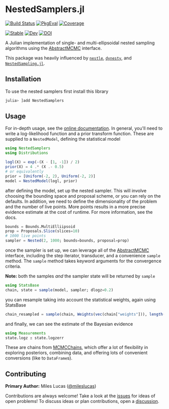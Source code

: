 
# NestedSamplers.jl

[![Build Status](https://github.com/turinglang/NestedSamplers.jl/workflows/CI/badge.svg?branch=master)](https://github.com/turinglang/NestedSamplers.jl/actions)
[![PkgEval](https://juliaci.github.io/NanosoldierReports/pkgeval_badges/N/NestedSamplers.svg)](https://juliaci.github.io/NanosoldierReports/pkgeval_badges/report.html)
[![Coverage](https://codecov.io/gh/turinglang/NestedSamplers.jl/branch/master/graph/badge.svg)](https://codecov.io/gh/turinglang/NestedSamplers.jl)

[![Stable](https://img.shields.io/badge/docs-stable-blue.svg)](https://turinglang.github.io/NestedSamplers.jl/stable)
[![Dev](https://img.shields.io/badge/docs-dev-blue.svg)](https://turinglang.github.io/NestedSamplers.jl/dev)
[![DOI](https://zenodo.org/badge/DOI/10.5281/zenodo.3950594.svg)](https://doi.org/10.5281/zenodo.3950594)

A Julian implementation of single- and multi-ellipsoidal nested sampling algorithms using the [AbstractMCMC](https://github.com/turinglang/abstractmcmc.jl) interface.

This package was heavily influenced by [`nestle`](https://github.com/kbarbary/nestle), [`dynesty`](https://github.com/joshspeagle/dynesty), and [`NestedSampling.jl`](https://github.com/kbarbary/NestedSampling.jl).


## Installation

To use the nested samplers first install this library

```julia
julia> ]add NestedSamplers
```

## Usage

For in-depth usage, see the [online documentation](https://turinglang.github.io/NestedSamplers.jl/dev/). In general, you'll need to write a log-likelihood function and a prior transform function. These are supplied to a `NestedModel`, defining the statistical model

```julia
using NestedSamplers
using Distributions

logl(X) = exp(-(X - [1, -1]) / 2)
prior(X) = 4 .* (X .- 0.5)
# or equivalently
prior = [Uniform(-2, 2), Uniform(-2, 2)]
model = NestedModel(logl, prior)
```

after defining the model, set up the nested sampler. This will involve choosing the bounding space and proposal scheme, or you can rely on the defaults. In addition, we need to define the dimensionality of the problem and the number of live points. More points results in a more precise evidence estimate at the cost of runtime. For more information, see the docs.

```julia
bounds = Bounds.MultiElliipsoid
prop = Proposals.Slice(slices=10)
# 1000 live points
sampler = Nested(2, 1000; bounds=bounds, proposal=prop)
```

once the sampler is set up, we can leverage all of the [AbstractMCMC](https://github.com/turinglang/abstractmcmc.jl) interface, including the step iterator, transducer, and a convenience `sample` method. The `sample` method takes keyword arguments for the convergence criteria.

**Note:** both the samples *and* the sampler state will be returned by `sample`

```julia
using StatsBase
chain, state = sample(model, sampler; dlogz=0.2)
```

you can resample taking into account the statistical weights, again using StatsBase

```julia
chain_resampled = sample(chain, Weights(vec(chain["weights"])), length(chain))
```

and finally, we can see the estimate of the Bayesian evidence

```julia
using Measurements
state.logz ± state.logzerr
```

These are chains from [MCMCChains](https://github.com/turinglang/mcmcchains.jl), which offer a lot of flexibility in exploring posteriors, combining data, and offering lots of convenient conversions (like to `DataFrame`s).

## Contributing

**Primary Author:** Miles Lucas ([@mileslucas](https://github.com/mileslucas))

Contributions are always welcome! Take a look at the [issues](https://github.com/turinglang/nestedsamplers.jl/issues) for ideas of open problems! To discuss ideas or plan contributions, open a [discussion](https://github.com/TuringLang/NestedSamplers.jl/discussions).
